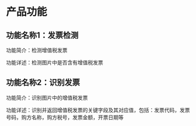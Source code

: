 # 产品功能

## 功能名称1：发票检测

功能简介：检测增值税发票

功能详述：检测图片中是否含有增值税发票

## 功能名称2：识别发票

功能简介：识别图片中的增值税发票

功能详述：识别并返回增值税发票的关键字段及其对应值，包括：发票代码，发票号码，购方名称，购方税号，发票金额，开票日期等